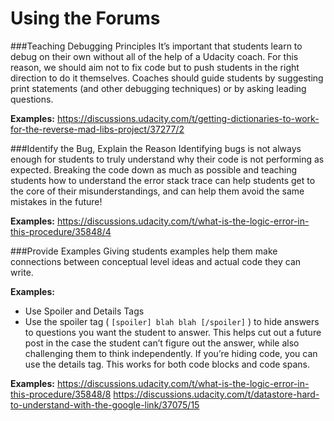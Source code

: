 # Using the Forums
###Teaching Debugging Principles
It’s important that students learn to debug on their own without all of the help of a Udacity coach. For this reason, we should aim not to fix code but to push students in the right direction to do it themselves. Coaches should guide students by suggesting print statements (and other debugging techniques) or by asking leading questions.

**Examples:** https://discussions.udacity.com/t/getting-dictionaries-to-work-for-the-reverse-mad-libs-project/37277/2 

###Identify the Bug, Explain the Reason
Identifying bugs is not always enough for students to truly understand why their code is not performing as expected. Breaking the code down as much as possible and teaching students how to understand the error stack trace can help students get to the core of their misunderstandings, and can help them avoid the same mistakes in the future!

**Examples:** https://discussions.udacity.com/t/what-is-the-logic-error-in-this-procedure/35848/4 

###Provide Examples
Giving students examples help them make connections between conceptual level ideas and actual code they can write. 

**Examples:**
* Use Spoiler and Details Tags
* Use the spoiler tag ( ```[spoiler] blah blah [/spoiler]``` ) to hide answers to questions you want the student to answer. This helps cut out a future post in the case the student can’t figure out the answer, while also challenging them to think independently. If you’re hiding code, you can use the details tag. This works for both code blocks and code spans. 

**Examples:**
https://discussions.udacity.com/t/what-is-the-logic-error-in-this-procedure/35848/8 
https://discussions.udacity.com/t/datastore-hard-to-understand-with-the-google-link/37075/15

